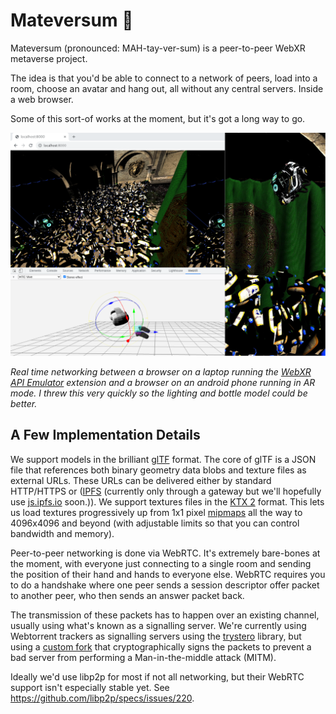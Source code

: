 # Mateversum 🍾

Mateversum (pronounced: MAH-tay-ver-sum) is a peer-to-peer WebXR metaverse project.

The idea is that you'd be able to connect to a network of peers, load into a room, choose an avatar and hang out, all without any central servers. Inside a web browser.

Some of this sort-of works at the moment, but it's got a long way to go.

![](readme/networking.png)

_Real time networking between a browser on a laptop running the [WebXR API Emulator](https://chrome.google.com/webstore/detail/webxr-api-emulator/mjddjgeghkdijejnciaefnkjmkafnnje) extension and a browser on an android phone running in AR mode. I threw this very quickly so the lighting and bottle model could be better._

## A Few Implementation Details

We support models in the brilliant [glTF](https://github.com/KhronosGroup/glTF) format. The core of glTF is a JSON file that references both binary geometry data blobs and texture files as external URLs. These URLs can be delivered either by standard HTTP/HTTPS or ([IPFS](https://ipfs.io/) (currently only through a gateway but we'll hopefully use [js.ipfs.io](https://js.ipfs.io/) soon.)). We support textures files in the [KTX 2](https://github.khronos.org/KTX-Specification/) format. This lets us load textures progressively up from 1x1 pixel [mipmaps](https://en.wikipedia.org/wiki/Mipmap) all the way to 4096x4096 and beyond (with adjustable limits so that you can control bandwidth and memory).

Peer-to-peer networking is done via WebRTC. It's extremely bare-bones at the moment, with everyone just connecting to a single room and sending the position of their hand and hands to everyone else. WebRTC requires you to do a handshake where one peer sends a session descriptor offer packet to another peer, who then sends an answer packet back.

The transmission of these packets has to happen over an existing channel, usually using what's known as a signalling server. We're currently using Webtorrent trackers as signalling servers using the [trystero](https://github.com/dmotz/trystero) library, but using a [custom fork](https://github.com/expenses/trystero/tree/key-signing) that cryptographically signs the packets to prevent a bad server from performing a Man-in-the-middle attack (MITM).

Ideally we'd use libp2p for most if not all networking, but their WebRTC support isn't especially stable yet. See https://github.com/libp2p/specs/issues/220.